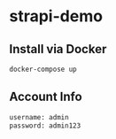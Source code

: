 # strapi-demo

## Install via Docker

```bash
docker-compose up
```

## Account Info 
```bash
username: admin
password: admin123
```

